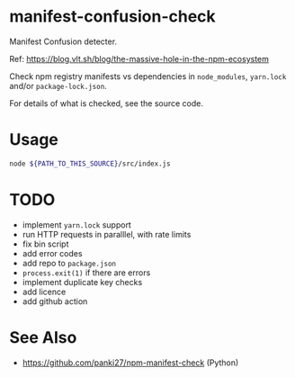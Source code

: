 manifest-confusion-check
========================

Manifest Confusion detecter.

Ref: https://blog.vlt.sh/blog/the-massive-hole-in-the-npm-ecosystem

Check npm registry manifests vs dependencies in `node_modules`, `yarn.lock` and/or `package-lock.json`.

For details of what is checked, see the source code.

# Usage

```sh
node ${PATH_TO_THIS_SOURCE}/src/index.js
```

# TODO

* implement `yarn.lock` support
* run HTTP requests in paralllel, with rate limits
* fix bin script
* add error codes
* add repo to `package.json`
* `process.exit(1)` if there are errors
* implement duplicate key checks
* add licence
* add github action

# See Also

* https://github.com/panki27/npm-manifest-check (Python)
